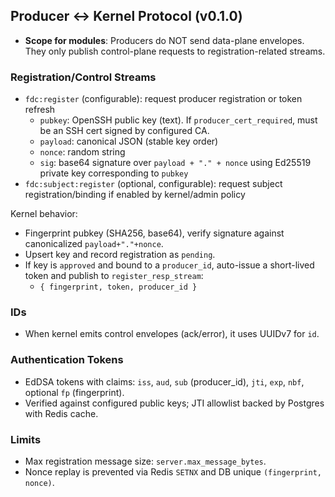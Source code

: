 ## Producer ↔ Kernel Protocol (v0.1.0)

- **Scope for modules**: Producers do NOT send data-plane envelopes. They only publish control-plane requests to registration-related streams.

### Registration/Control Streams
- `fdc:register` (configurable): request producer registration or token refresh
  - `pubkey`: OpenSSH public key (text). If `producer_cert_required`, must be an SSH cert signed by configured CA.
  - `payload`: canonical JSON (stable key order)
  - `nonce`: random string
  - `sig`: base64 signature over `payload + "." + nonce` using Ed25519 private key corresponding to `pubkey`
- `fdc:subject:register` (optional, configurable): request subject registration/binding if enabled by kernel/admin policy

Kernel behavior:
- Fingerprint pubkey (SHA256, base64), verify signature against canonicalized `payload+"."+nonce`.
- Upsert key and record registration as `pending`.
- If key is `approved` and bound to a `producer_id`, auto-issue a short-lived token and publish to `register_resp_stream`:
  - `{ fingerprint, token, producer_id }`

### IDs
- When kernel emits control envelopes (ack/error), it uses UUIDv7 for `id`.

### Authentication Tokens
- EdDSA tokens with claims: `iss`, `aud`, `sub` (producer_id), `jti`, `exp`, `nbf`, optional `fp` (fingerprint).
- Verified against configured public keys; JTI allowlist backed by Postgres with Redis cache.

### Limits
- Max registration message size: `server.max_message_bytes`.
- Nonce replay is prevented via Redis `SETNX` and DB unique `(fingerprint, nonce)`.

